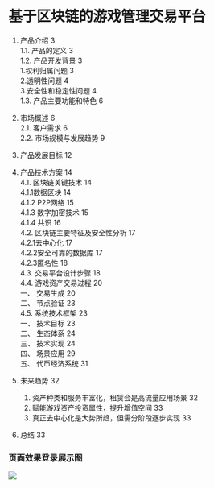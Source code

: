 # 基于区块链的游戏管理交易平台	

1. 产品介绍	3<br>
   1.1. 产品的定义	3<br>
   1.2. 产品开发背景	3<br>
   1.权利归属问题	3<br>
   2.透明性问题	4<br>
   3.安全性和稳定性问题	4<br>
   1.3. 产品主要功能和特色	6<br>

2. 市场概述	6<br>
   2.1. 客户需求	6<br>
    2.2. 市场规模与发展趋势	9<br>

3. 产品发展目标	12<br>

4. 产品技术方案	14<br>
   4.1. 区块链关键技术	14<br>
   4.1.1数据区块	14<br>
   4.1.2 P2P网络	15<br>
   4.1.3 数字加密技术	15<br>
   4.1.4 共识	16<br>
    4.2. 区块链主要特征及安全性分析	17<br>
   4.2.1去中心化	17<br>
   4.2.2安全可靠的数据库	17<br>
   4.2.3匿名性	18<br>
    4.3. 交易平台设计步骤	18<br>
    4.4. 游戏资产交易过程	20<br>
   一、 交易生成	20<br>
   二、 节点验证	23<br>
    4.5. 系统技术框架	23<br>
   一、 技术目标	23<br>
   二、 生态体系	24<br>
   三、 技术实现	24<br>
   四、 场景应用	29<br>
   五、 代币经济系统	31<br>

5. 未来趋势	32<br>

   1. 资产种类和服务丰富化，租赁会是高流量应用场景	32<br>
   2. 赋能游戏资产投资属性，提升增值空间	33<br>
   3. 真正去中心化是大势所趋，但需分阶段逐步实现	33<br>

6. 总结	33<br>

 ### 页面效果登录展示图
 ![](https://i.loli.net/2021/01/04/cFtmEBYQaybNUxI.png)
